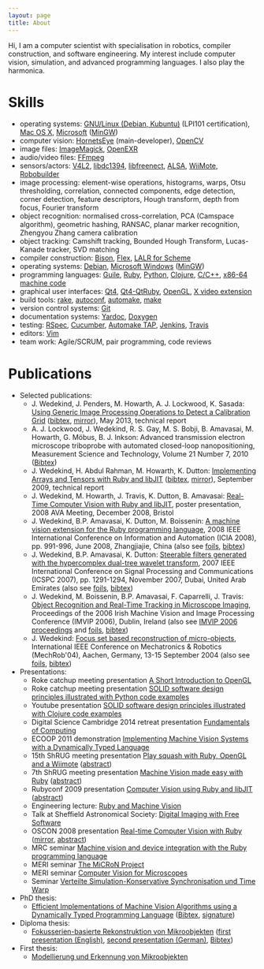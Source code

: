 ```yaml
---
layout: page
title: About
---
```


Hi, I am a computer scientist with specialisation in robotics, compiler construction, and software engineering.
My interest include computer vision, simulation, and advanced programming languages.
I also play the harmonica.

# Skills #

<ul>
<li>operating systems: <a href="http://debian.org/">GNU/Linux (Debian, Kubuntu)</a> (LPI101 certification), <a href="http://www.apple.com/">Mac OS X</a>, <a href="http://www.microsoft.com/">Microsoft</a> (<a href="http://mingw.org/">MinGW</a>)</li>
<li>computer vision: <a href="https://www.wedesoft.de/hornetseye-api/">HornetsEye</a> (main-developer), <a href="http://opencv.org/">OpenCV</a></li>
<li>image files: <a href="http://www.imagemagick.org/">ImageMagick</a>, <a href="http://www.openexr.com/">OpenEXR</a></li>
<li>audio/video files: <a href="http://www.ffmpeg.org/">FFmpeg</a></li>
<li>sensors/actors: <a href="http://linuxtv.org/downloads/v4l-dvb-apis/">V4L2</a>, <a href="http://damien.douxchamps.net/ieee1394/libdc1394/">libdc1394</a>, <a href="https://github.com/OpenKinect/libfreenect">libfreenect</a>, <a href="http://www.alsa-project.org/">ALSA</a>, <a href="https://github.com/wedesoft/cwiid">WiiMote</a>, <a href="https://github.com/wedesoft/robobuilder">Robobuilder</a></li>
<li>image processing: element-wise operations, histograms, warps, Otsu thresholding, correlation, connected components, edge detection, corner detection, feature descriptors, Hough transform, depth from focus, Fourier transform</li>
<li>object recognition: normalised cross-correlation, PCA (Camspace algorithm), geometric hashing, RANSAC, planar marker recognition, Zhengyou Zhang camera calibration</li>
<li>object tracking: Camshift tracking, Bounded Hough Transform, Lucas-Kanade tracker, SVD matching</li>
<li>compiler construction: <a href="http://www.gnu.org/software/bison/">Bison</a>, <a href="http://flex.sourceforge.net/">Flex</a>, <a href="http://www.iro.umontreal.ca/~boucherd/Lalr/documentation/lalr.html">LALR for Scheme</a></li>
<li>operating systems: <a href="http://www.debian.org/">Debian</a>, <a href="http://www.microsoft.com/windows/">Microsoft Windows</a> (<a href="http://mingw.org/">MinGW</a>)</li>
<li>programming languages: <a href="http://www.gnu.org/software/guile/">Guile</a>, <a href="http://www.ruby-lang.org/">Ruby</a>, <a href="http://www.python.org/">Python</a>, <a href="http://clojure.org">Clojure</a>, <a href="http://gcc.gnu.org/">C/C++</a>, <a href="http://www.intel.com/content/www/us/en/processors/architectures-software-developer-manuals.html">x86-64 machine code</a></li>
<li>graphical user interfaces: <a href="http://qt-project.org/">Qt4</a>, <a href="http://rubyforge.org/projects/korundum/">Qt4-QtRuby</a>, <a href="http://www.opengl.org/">OpenGL</a>, <a href="https://en.wikipedia.org/wiki/X\_video\_extension">X video extension</a></li>
<li>build tools: <a href="http://rake.rubyforge.org/">rake</a>, <a href="http://www.gnu.org/software/autoconf/">autoconf</a>, <a href="http://www.gnu.org/software/automake/">automake</a>, <a href="http://www.gnu.org/software/make/">make</a></li>
<li>version control systems: <a href="http://git-scm.com/">Git</a></li>
<li>documentation systems: <a href="http://yardoc.org/">Yardoc</a>, <a href="http://doxygen.org/">Doxygen</a></li>
<li>testing: <a href="http://rspec.info/">RSpec</a>, <a href="http://cukes.info/">Cucumber</a>, <a href="http://www.gnu.org/software/automake/manual/html\_node/Introduction-to-TAP.html">Automake TAP</a>, <a href="http://jenkins-ci.org/">Jenkins</a>, <a href="https://travis-ci.org/">Travis</a></li>
<li>editors: <a href="http://www.vim.org/">Vim</a></li>
<li>team work: Agile/SCRUM, pair programming, code reviews</li>
</ul>

# Publications #

<ul>
  <li>Selected publications:
  <ul>
    <li>J. Wedekind, J. Penders, M. Howarth, A. J. Lockwood, K. Sasada: <a href="https://www.wedesoft.de/downloads/detect_grid.pdf">Using Generic Image Processing Operations to Detect a Calibration Grid</a> (<a href="https://www.wedesoft.de/downloads/detect_grid.bib">bibtex</a>, <a href="http://dx.doi.org/10.6084/m9.figshare.696880">mirror</a>), May 2013, technical report</li>
    <li>A. J. Lockwood, J. Wedekind, R. S. Gay, M. S. Bobji, B. Amavasai, M. Howarth, G. Möbus, B. J. Inkson: Advanced transmission electron microscope triboprobe with automated closed-loop nanopositioning, Measurement Science and Technology, Volume 21 Number 7, 2010 (<a href="https://www.wedesoft.de/downloads/nanopositioning.bib">Bibtex</a>)</li>
    <li>J. Wedekind, H. Abdul Rahman, M. Howarth, K. Dutton: <a href="https://www.wedesoft.de/downloads/tensors_libjit.pdf">Implementing Arrays and Tensors with Ruby and libJIT</a> (<a href="https://www.wedesoft.de/downloads/tensors_libjit.bib">bibtex</a>, <a href="http://dx.doi.org/10.6084/m9.figshare.1008240">mirror</a>), September 2009, technical report</li>
    <li>J. Wedekind, M. Howarth, J. Travis, K. Dutton, B. Amavasai: <a href="http://www.scribd.com/doc/72593333/Real-Time-Computer-Vision-with-Ruby-and-libJIT">Real-Time Computer Vision with Ruby and libJIT</a>, poster presentation, 2008 <span class="caps">AVA</span> Meeting, December 2008, Bristol</li>
    <li>J. Wedekind, B.P. Amavasai, K. Dutton, M. Boissenin: <a href="http://shura.shu.ac.uk/952/">A machine vision extension for the Ruby programming language</a>, 2008 <span class="caps">IEEE</span> International Conference on Information and Automation (ICIA 2008), pp. 991-996, June 2008, Zhangjiajie, China (also see <a href="/downloads/icia08-foils.pdf">foils</a>, <a href="https://www.wedesoft.de/downloads/icia2008.bib">bibtex</a>)</li>
    <li>J. Wedekind, B.P. Amavasai, K. Dutton: <a href="http://shura.shu.ac.uk/953/">Steerable filters generated with the hypercomplex dual-tree wavelet transform</a>, 2007 <span class="caps">IEEE</span> International Conference on Signal Processing and Communications (ICSPC 2007), pp. 1291-1294, November 2007, Dubai, United Arab Emirates (also see <a href="/downloads/icspc07-foils.pdf">foils</a>, <a href="https://www.wedesoft.de/downloads/icspc2007.bib">bibtex</a>)</li>
    <li>J. Wedekind, M. Boissenin, B.P. Amavasai, F. Caparrelli, J. Travis: <a href="http://shura.shu.ac.uk/3738/">Object Recognition and Real-Time Tracking in Microscope Imaging</a>, Proceedings of the 2006 Irish Machine Vision and Image Processing Conference (IMVIP 2006), Dublin, Ireland (also see <a href="http://elm.eeng.dcu.ie/imvip/proceedings.html">IMVIP 2006 proceedings</a> and <a href="/downloads/imvip-wedekind-foils.pdf">foils</a>, <a href="https://www.wedesoft.de/downloads/imvip2006.bib">bibtex</a>)</li>
    <li>J. Wedekind: <a href="http://www.scribd.com/doc/71055507/Focus-set-based-reconstruction-of-micro-objects">Focus set based reconstruction of micro-objects</a>, International <span class="caps">IEEE</span> Conference on Mechatronics &amp; Robotics (MechRob'04), Aachen, Germany, 13-15 September 2004 (also see <a href="/downloads/mechrob-foils.pdf">foils</a>, <a href="https://www.wedesoft.de/downloads/mechrob2004.bib">bibtex</a>)</li>
  </ul></li>
  <li>Presentations:
  <ul>
    <li><span class="caps">Roke catchup meeting</span> presentation <a href="https://www.wedesoft.de/downloads/opengl.pdf">A Short Introduction to OpenGL</a></li>
    <li><span class="caps">Roke catchup meeting</span> presentation <a href="https://www.wedesoft.de/downloads/solid-python.pdf">SOLID software design principles illustrated with Python code examples</a></li>
    <li><span class="caps">Youtube</span> presentation <a href="https://www.wedesoft.de/downloads/solid-clojure.pdf">SOLID software design principles illustrated with Clojure code examples</a></li>
    <li><span class="caps">Digital Science Cambridge 2014 retreat</span> presentation <a href="https://www.wedesoft.de/downloads/cambridge2014.pdf">Fundamentals of Computing</a></li>
    <li><span class="caps">ECOOP 2011</span> demonstration <a href="http://scc-sentinel.lancs.ac.uk/ecoop11/?q=content/implementing-machine-vision-systems-dynamically-typed-language">Implementing Machine Vision Systems with a Dynamically Typed Language</a></li>
    <li><span class="caps">15th ShRUG meeting</span> presentation <a href="/downloads/shrug15.pdf">Play squash with Ruby, OpenGL and a Wiimote</a> (<a href="http://shrug.org/meetings/shrug-15/">abstract</a>)</li>
    <li><span class="caps">7th ShRUG meeting</span> presentation <a href="/downloads/shrug7.pdf">Machine Vision made easy with Ruby</a> (<a href="http://shrug.org/meetings/shrug-7/">abstract</a>)</li>
    <li><span class="caps">Rubyconf 2009</span> presentation <a href="/downloads/rubyconf09.pdf">Computer Vision using Ruby and libJIT</a> (<a href="https://www.wedesoft.de/rubyconf09.html">abstract</a>)</li>
    <li>Engineering lecture: <a href="/downloads/demfeb09.pdf">Ruby and Machine Vision</a></li>
    <li>Talk at Sheffield Astronomical Society: <a href="/downloads/astro09.pdf">Digital Imaging with Free Software</a></li>
    <li><span class="caps">OSCON 2008</span> presentation <a href="/downloads/oscon08.pdf">Real-time Computer Vision with Ruby</a> (<a href="http://assets.en.oreilly.com/1/event/12/Real-time%20Computer%20Vision%20with%20Ruby%20Presentation.pdf">mirror</a>, <a href="http://en.oreilly.com/oscon2008/public/schedule/detail/2471">abstract</a>)</li>
    <li><span class="caps">MRC</span> seminar <a href="/downloads/meri-feb-08.pdf">Machine vision and device integration with the Ruby programming language</a></li>
    <li><span class="caps">MERI</span> seminar <a href="/downloads/meri200601.pdf">The MiCRoN Project</a></li>
    <li><span class="caps">MERI</span> seminar <a href="/downloads/meri200512.pdf">Computer Vision for Microscopes</a></li>
    <li>Seminar <a href="http://digbib.ubka.uni-karlsruhe.de/volltexte/79799">Verteilte Simulation-Konservative Synchronisation und Time Warp</a></li>
  </ul></li>
  <li>PhD thesis:
  <ul>
    <li><a href="https://www.wedesoft.de/downloads/thesis_wedekind.pdf">Efficient Implementations of Machine Vision Algorithms using a Dynamically Typed Programming Language</a> (<a href="https://www.wedesoft.de/downloads/thesis_wedekind.bib">Bibtex</a>, <a href="https://www.wedesoft.de/downloads/thesis_wedekind.pdf.sig">signature</a>)</li>
  </ul></li>
  <li>Diploma thesis:
  <ul>
                <li><a href="https://publikationen.bibliothek.kit.edu/1872002">Fokusserien-basierte Rekonstruktion von Mikroobjekten</a> (<a href="/downloads/diploma1.pdf">first presentation (English)</a>, <a href="/downloads/diploma2.pdf">second presentation (German)</a>, <a href="https://www.wedesoft.de/downloads/masters_wedekind.bib">Bibtex</a>)</li>
  </ul></li>
  <li>First thesis:
  <ul>
    <li><a href="https://www.wedesoft.de/downloads/objectDetector.pdf">Modellierung und Erkennung von Mikroobjekten</a></li>
  </ul></li>
</ul>

